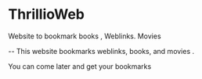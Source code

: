 # ThrillioWeb
Website to bookmark books , Weblinks. Movies

-- This website bookmarks weblinks, books, and movies .

You can come later and get your bookmarks
